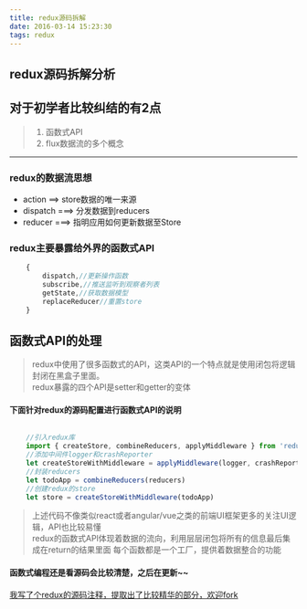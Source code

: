 ```yaml
---
title: redux源码拆解
date: 2016-03-14 15:23:30
tags: redux
---
```


## redux源码拆解分析
## 对于初学者比较纠结的有2点
>1. 函数式API
>2. flux数据流的多个概念
---

###  redux的数据流思想
- action  ==> store数据的唯一来源
- dispatch  ===> 分发数据到reducers 
- reducer  ===> 指明应用如何更新数据至Store

###  redux主要暴露给外界的函数式API
```javascript
    {
        dispatch,//更新操作函数
        subscribe,//推送监听到观察者列表
        getState,//获取数据模型
        replaceReducer//重置store
    }
```


## 函数式API的处理
>redux中使用了很多函数式的API，这类API的一个特点就是使用闭包将逻辑封闭在黑盒子里面。  
>redux暴露的四个API是setter和getter的变体

#### 下面针对redux的源码配置进行函数式API的说明

```javascript

    //引入redux库
    import { createStore, combineReducers, applyMiddleware } from 'redux'
    //添加中间件logger和crashReporter
    let createStoreWithMiddleware = applyMiddleware(logger, crashReporter)(createStore)
    //封装reducers
    let todoApp = combineReducers(reducers)
    //创建redux的store
    let store = createStoreWithMiddleware(todoApp)
```
>上述代码不像类似react或者angular/vue之类的前端UI框架更多的关注UI逻辑，API也比较易懂   
>redux的函数式API体现着数据的流向，利用层层闭包将所有的信息最后集成在return的结果里面
>每个函数都是一个工厂，提供着数据整合的功能

#### 函数式编程还是看源码会比较清楚，之后在更新~~

[我写了个redux的源码注释，提取出了比较精华的部分，欢迎fork](https://github.com/slashhuang/redux-annotation)
